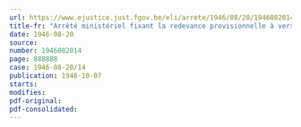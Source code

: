 ```yaml
---
url: https://www.ejustice.just.fgov.be/eli/arrete/1946/08/20/1946082014/justel
title-fr: "Arrêté ministériel fixant la redevance provisionnelle à verser au Conseil professionnel de l'Industrie des Chaux, Calcaires et Dérivés en liquidation, à partir du 1er juillet 1946"
date: 1946-08-20
source:
number: 1946082014
page: 888888
case: 1946-08-20/14
publication: 1946-10-07
starts:
modifies:
pdf-original:
pdf-consolidated:
---
```


